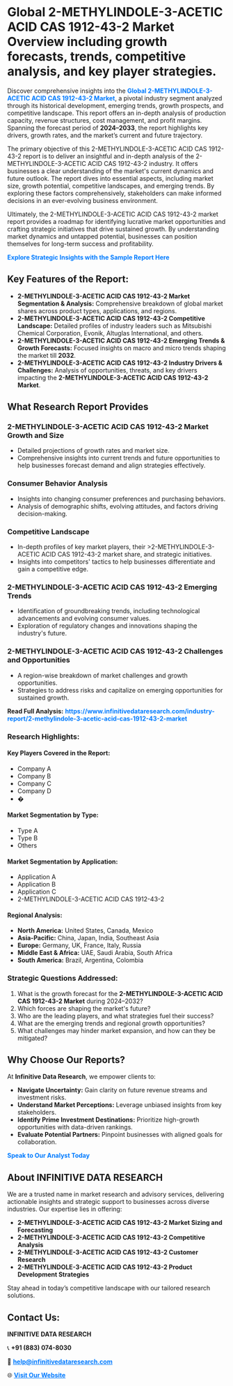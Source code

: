 <h1>Global 2-METHYLINDOLE-3-ACETIC ACID CAS 1912-43-2 Market Overview including growth forecasts, trends, competitive analysis, and key player strategies.</h1>
<p>
Discover comprehensive insights into the 
<a href="https://www.infinitivedataresearch.com/industry-report/2-methylindole-3-acetic-acid-cas-1912-43-2-market" rel="dofollow" style="color: #007BFF; text-decoration: none;"><strong>Global 2-METHYLINDOLE-3-ACETIC ACID CAS 1912-43-2 Market</strong></a>, a pivotal industry segment analyzed through its historical development, emerging trends, growth prospects, and competitive landscape. This report offers an in-depth analysis of production capacity, revenue structures, cost management, and profit margins. Spanning the forecast period of <strong>2024–2033</strong>, the report highlights key drivers, growth rates, and the market’s current and future trajectory.
</p>
<p>
The primary objective of this 2-METHYLINDOLE-3-ACETIC ACID CAS 1912-43-2 report is to deliver an insightful and in-depth analysis of the 2-METHYLINDOLE-3-ACETIC ACID CAS 1912-43-2 industry. It offers businesses a clear understanding of the market's current dynamics and future outlook. The report dives into essential aspects, including market size, growth potential, competitive landscapes, and emerging trends. By exploring these factors comprehensively, stakeholders can make informed decisions in an ever-evolving business environment.
</p>
<p>
Ultimately, the 2-METHYLINDOLE-3-ACETIC ACID CAS 1912-43-2 market report provides a roadmap for identifying lucrative market opportunities and crafting strategic initiatives that drive sustained growth. By understanding market dynamics and untapped potential, businesses can position themselves for long-term success and profitability.
</p>
<p>
<a href="https://www.infinitivedataresearch.com/request-sample/reportId=112551" style="color: #007BFF; text-decoration: none;"><strong>Explore Strategic Insights with the Sample Report Here</strong></a>
</p>

<h2>Key Features of the Report:</h2>
<ul>
<li><strong>2-METHYLINDOLE-3-ACETIC ACID CAS 1912-43-2 Market Segmentation & Analysis:</strong> Comprehensive breakdown of global market shares across product types, applications, and regions.</li>
<li><strong>2-METHYLINDOLE-3-ACETIC ACID CAS 1912-43-2 Competitive Landscape:</strong> Detailed profiles of industry leaders such as Mitsubishi Chemical Corporation, Evonik, Altuglas International, and others.</li>
<li><strong>2-METHYLINDOLE-3-ACETIC ACID CAS 1912-43-2 Emerging Trends & Growth Forecasts:</strong> Focused insights on macro and micro trends shaping the market till <strong>2032</strong>.</li>
<li><strong>2-METHYLINDOLE-3-ACETIC ACID CAS 1912-43-2 Industry Drivers & Challenges:</strong> Analysis of opportunities, threats, and key drivers impacting the <strong>2-METHYLINDOLE-3-ACETIC ACID CAS 1912-43-2 Market</strong>.</li>
</ul>

<h2>What Research Report Provides</h2>
<h3>2-METHYLINDOLE-3-ACETIC ACID CAS 1912-43-2 Market Growth and Size</h3>
<ul>
<li>Detailed projections of growth rates and market size.</li>
<li>Comprehensive insights into current trends and future opportunities to help businesses forecast demand and align strategies effectively.</li>
</ul>

<h3>Consumer Behavior Analysis</h3>
<ul>
<li>Insights into changing consumer preferences and purchasing behaviors.</li>
<li>Analysis of demographic shifts, evolving attitudes, and factors driving decision-making.</li>
</ul>

<h3>Competitive Landscape</h3>
<ul>
<li>In-depth profiles of key market players, their >2-METHYLINDOLE-3-ACETIC ACID CAS 1912-43-2 market share, and strategic initiatives.</li>
<li>Insights into competitors' tactics to help businesses differentiate and gain a competitive edge.</li>
</ul>

<h3>2-METHYLINDOLE-3-ACETIC ACID CAS 1912-43-2 Emerging Trends</h3>
<ul>
<li>Identification of groundbreaking trends, including technological advancements and evolving consumer values.</li>
<li>Exploration of regulatory changes and innovations shaping the industry's future.</li>
</ul>

<h3>2-METHYLINDOLE-3-ACETIC ACID CAS 1912-43-2 Challenges and Opportunities</h3>
<ul>
<li>A region-wise breakdown of market challenges and growth opportunities.</li>
<li>Strategies to address risks and capitalize on emerging opportunities for sustained growth.</li>
</ul>
<p><strong>Read Full Analysis:</strong> <a href="https://www.infinitivedataresearch.com/industry-report/2-methylindole-3-acetic-acid-cas-1912-43-2-market" rel="dofollow" style="color: #007BFF; text-decoration: none;"><strong>https://www.infinitivedataresearch.com/industry-report/2-methylindole-3-acetic-acid-cas-1912-43-2-market</strong></a></p>
<h3>Research Highlights:</h3>
<h4>Key Players Covered in the Report:</h4>
<ul><li>Company A</li><li>Company B</li><li>Company C</li><li>Company D</li><li>�</li></ul>
<h4>Market Segmentation by Type:</h4>
<ul><li>Type A</li><li>Type B</li><li>Others</li></ul>
<h4>Market Segmentation by Application:</h4>
<ul><li>Application A</li><li>Application B</li><li>Application C</li><li>2-METHYLINDOLE-3-ACETIC ACID CAS 1912-43-2</li></ul>

<h4>Regional Analysis:</h4>
<ul>
<li><strong>North America:</strong> United States, Canada, Mexico</li>
<li><strong>Asia-Pacific:</strong> China, Japan, India, Southeast Asia</li>
<li><strong>Europe:</strong> Germany, UK, France, Italy, Russia</li>
<li><strong>Middle East & Africa:</strong> UAE, Saudi Arabia, South Africa</li>
<li><strong>South America:</strong> Brazil, Argentina, Colombia</li>
</ul>

<h3>Strategic Questions Addressed:</h3>
<ol>
<li>What is the growth forecast for the <strong>2-METHYLINDOLE-3-ACETIC ACID CAS 1912-43-2 Market</strong> during 2024–2032?</li>
<li>Which forces are shaping the market's future?</li>
<li>Who are the leading players, and what strategies fuel their success?</li>
<li>What are the emerging trends and regional growth opportunities?</li>
<li>What challenges may hinder market expansion, and how can they be mitigated?</li>
</ol>

<h2>Why Choose Our Reports?</h2>
<p>At <strong>Infinitive Data Research</strong>, we empower clients to:</p>
<ul>
<li><strong>Navigate Uncertainty:</strong> Gain clarity on future revenue streams and investment risks.</li>
<li><strong>Understand Market Perceptions:</strong> Leverage unbiased insights from key stakeholders.</li>
<li><strong>Identify Prime Investment Destinations:</strong> Prioritize high-growth opportunities with data-driven rankings.</li>
<li><strong>Evaluate Potential Partners:</strong> Pinpoint businesses with aligned goals for collaboration.</li>
</ul>
<p><a href="https://www.infinitivedataresearch.com/industry-report/2-methylindole-3-acetic-acid-cas-1912-43-2-market" rel="dofollow" style="color: #007BFF; text-decoration: none;"><strong>Speak to Our Analyst Today</strong></a></p>

<h2>About INFINITIVE DATA RESEARCH</h2>
<p>We are a trusted name in market research and advisory services, delivering actionable insights and strategic support to businesses across diverse industries. Our expertise lies in offering:</p>
<ul>
<li><strong>2-METHYLINDOLE-3-ACETIC ACID CAS 1912-43-2 Market Sizing and Forecasting</strong></li>
<li><strong>2-METHYLINDOLE-3-ACETIC ACID CAS 1912-43-2 Competitive Analysis</strong></li>
<li><strong>2-METHYLINDOLE-3-ACETIC ACID CAS 1912-43-2 Customer Research</strong></li>
<li><strong>2-METHYLINDOLE-3-ACETIC ACID CAS 1912-43-2 Product Development Strategies</strong></li>
</ul>
<p>Stay ahead in today’s competitive landscape with our tailored research solutions.</p>

<h2>Contact Us:</h2>
<p><strong>INFINITIVE DATA RESEARCH</strong></p>
<p>📞 <strong>+91 (883) 074-8030</strong></p>
<p>📧 <strong><a href="mailto:help@infinitivedataresearch.com" style="color: #007BFF;">help@infinitivedataresearch.com</a></strong></p>
<p>🌐 <strong><a href="https://www.infinitivedataresearch.com" rel="dofollow" style="color: #007BFF;">Visit Our Website</a></strong></p>